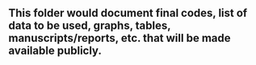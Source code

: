 ## This folder would document final codes, list of data to be used, graphs, tables, manuscripts/reports, etc. that will be made available publicly.
